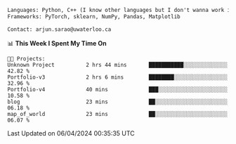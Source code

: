 ```txt
Languages: Python, C++ (I know other languages but I don't wanna work in em)
Frameworks: PyTorch, sklearn, NumPy, Pandas, Matplotlib

Contact: arjun.sarao@uwaterloo.ca
```

<!--START_SECTION:waka-->
📊 **This Week I Spent My Time On** 

```text
🐱‍💻 Projects: 
Unknown Project          2 hrs 44 mins       ███████████░░░░░░░░░░░░░░   42.82 % 
Portfolio-v3             2 hrs 6 mins        ████████░░░░░░░░░░░░░░░░░   32.96 % 
Portfolio-v4             40 mins             ███░░░░░░░░░░░░░░░░░░░░░░   10.58 % 
blog                     23 mins             ██░░░░░░░░░░░░░░░░░░░░░░░   06.18 % 
map_of_world             23 mins             ██░░░░░░░░░░░░░░░░░░░░░░░   06.07 % 
```


 Last Updated on 06/04/2024 00:35:35 UTC
<!--END_SECTION:waka-->
